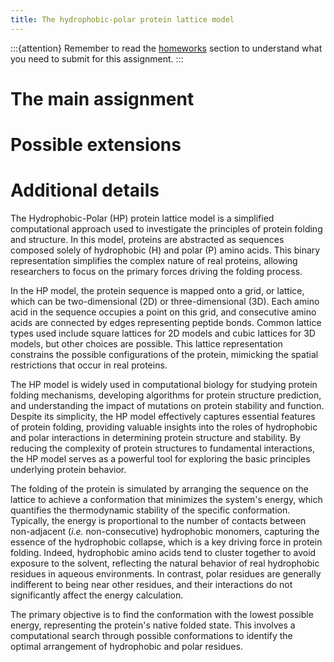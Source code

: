 ```yaml
---
title: The hydrophobic-polar protein lattice model
---
```


:::{attention}
Remember to read the [homeworks](#sec:homeworks) section to understand what you need to submit for this assignment.
:::

# The main assignment

# Possible extensions

# Additional details

The Hydrophobic-Polar (HP) protein lattice model is a simplified computational approach used to investigate the principles of protein folding and structure. In this model, proteins are abstracted as sequences composed solely of hydrophobic (H) and polar (P) amino acids. This binary representation simplifies the complex nature of real proteins, allowing researchers to focus on the primary forces driving the folding process.

In the HP model, the protein sequence is mapped onto a grid, or lattice, which can be two-dimensional (2D) or three-dimensional (3D). Each amino acid in the sequence occupies a point on this grid, and consecutive amino acids are connected by edges representing peptide bonds. Common lattice types used include square lattices for 2D models and cubic lattices for 3D models, but other choices are possible. This lattice representation constrains the possible configurations of the protein, mimicking the spatial restrictions that occur in real proteins.

The HP model is widely used in computational biology for studying protein folding mechanisms, developing algorithms for protein structure prediction, and understanding the impact of mutations on protein stability and function. Despite its simplicity, the HP model effectively captures essential features of protein folding, providing valuable insights into the roles of hydrophobic and polar interactions in determining protein structure and stability. By reducing the complexity of protein structures to fundamental interactions, the HP model serves as a powerful tool for exploring the basic principles underlying protein behavior.

The folding of the protein is simulated by arranging the sequence on the lattice to achieve a conformation that minimizes the system's energy, which quantifies the thermodynamic stability of the specific conformation. Typically, the energy is proportional to the number of contacts between non-adjacent (*i.e.* non-consecutive) hydrophobic monomers, capturing the essence of the hydrophobic collapse, which is a key driving force in protein folding. Indeed, hydrophobic amino acids tend to cluster together to avoid exposure to the solvent, reflecting the natural behavior of real hydrophobic residues in aqueous environments. In contrast, polar residues are generally indifferent to being near other residues, and their interactions do not significantly affect the energy calculation.

The primary objective is to find the conformation with the lowest possible energy, representing the protein's native folded state. This involves a computational search through possible conformations to identify the optimal arrangement of hydrophobic and polar residues.
